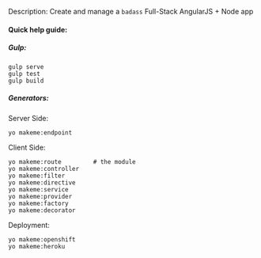 Description:
  Create and manage a `badass` Full-Stack AngularJS + Node app

#### Quick help guide:

##### **Gulp:**
```
gulp serve
gulp test
gulp build
```

##### **Generators:**

  Server Side:
```
yo makeme:endpoint
```

  Client Side:
```
yo makeme:route			# the module
yo makeme:controller
yo makeme:filter
yo makeme:directive
yo makeme:service
yo makeme:provider
yo makeme:factory
yo makeme:decorator
```

  Deployment:
```
yo makeme:openshift
yo makeme:heroku
```
